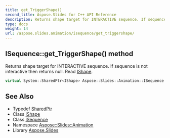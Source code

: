 ```yaml
---
title: get_TriggerShape()
second_title: Aspose.Slides for C++ API Reference
description: Returns shape target for INTERACTIVE sequence. If sequence is not interactive then returns null. Read IShape.
type: docs
weight: 14
url: /aspose.slides.animation/isequence/get_triggershape/
---
```

## ISequence::get_TriggerShape() method


Returns shape target for INTERACTIVE sequence. If sequence is not interactive then returns null. Read [IShape](../../../aspose.slides/ishape/).

```cpp
virtual System::SharedPtr<IShape> Aspose::Slides::Animation::ISequence::get_TriggerShape()=0
```

## See Also

* Typedef [SharedPtr](../../../system/sharedptr/)
* Class [IShape](../../../aspose.slides/ishape/)
* Class [ISequence](../)
* Namespace [Aspose::Slides::Animation](../../)
* Library [Aspose.Slides](../../../)